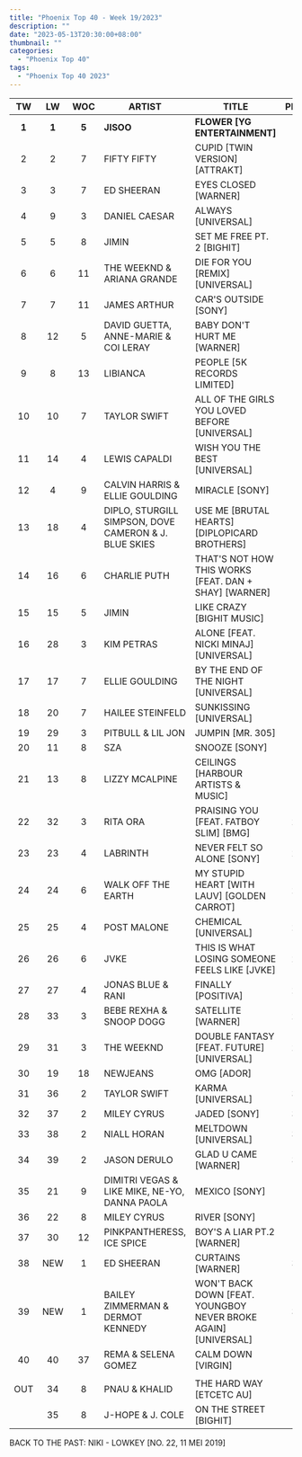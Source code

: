 ```yaml
---
title: "Phoenix Top 40 - Week 19/2023"
description: ""
date: "2023-05-13T20:30:00+08:00"
thumbnail: ""
categories:
  - "Phoenix Top 40"
tags:
  - "Phoenix Top 40 2023"
---
```

<!--more-->
|TW|LW|WOC|ARTIST|TITLE|PEAK|
|:----:|:----:|:----:|----|----|:----:|
|**1**|**1**|**5**|**JISOO**|**FLOWER [YG ENTERTAINMENT]**|**1**|
|2|2|7|FIFTY FIFTY|CUPID [TWIN VERSION] [ATTRAKT]|2|
|3|3|7|ED SHEERAN|EYES CLOSED [WARNER]|3|
|4|9|3|DANIEL CAESAR|ALWAYS [UNIVERSAL]|4|
|5|5|8|JIMIN|SET ME FREE PT. 2 [BIGHIT]|2|
|6|6|11|THE WEEKND & ARIANA GRANDE|DIE FOR YOU [REMIX] [UNIVERSAL]|1|
|7|7|11|JAMES ARTHUR|CAR'S OUTSIDE [SONY]|2|
|8|12|5|DAVID GUETTA, ANNE-MARIE & COI LERAY|BABY DON'T HURT ME [WARNER]|8|
|9|8|13|LIBIANCA|PEOPLE [5K RECORDS LIMITED]|1|
|10|10|7|TAYLOR SWIFT|ALL OF THE GIRLS YOU LOVED BEFORE [UNIVERSAL]|10|
|11|14|4|LEWIS CAPALDI|WISH YOU THE BEST [UNIVERSAL]|11|
|12|4|9|CALVIN HARRIS & ELLIE GOULDING|MIRACLE [SONY]|1|
|13|18|4|DIPLO, STURGILL SIMPSON, DOVE CAMERON & J. BLUE SKIES|USE ME [BRUTAL HEARTS] [DIPLOPICARD BROTHERS]|13|
|14|16|6|CHARLIE PUTH|THAT'S NOT HOW THIS WORKS [FEAT. DAN + SHAY] [WARNER]|14|
|15|15|5|JIMIN|LIKE CRAZY [BIGHIT MUSIC]|15|
|16|28|3|KIM PETRAS|ALONE [FEAT. NICKI MINAJ] [UNIVERSAL]|16|
|17|17|7|ELLIE GOULDING|BY THE END OF THE NIGHT [UNIVERSAL]|17|
|18|20|7|HAILEE STEINFELD|SUNKISSING [UNIVERSAL]|18|
|19|29|3|PITBULL & LIL JON|JUMPIN [MR. 305]|19|
|20|11|8|SZA|SNOOZE [SONY]|9|
|21|13|8|LIZZY MCALPINE|CEILINGS [HARBOUR ARTISTS & MUSIC]|13|
|22|32|3|RITA ORA|PRAISING YOU [FEAT. FATBOY SLIM] [BMG]|22|
|23|23|4|LABRINTH|NEVER FELT SO ALONE [SONY]|23|
|24|24|6|WALK OFF THE EARTH|MY STUPID HEART [WITH LAUV] [GOLDEN CARROT]|24|
|25|25|4|POST MALONE|CHEMICAL [UNIVERSAL]|25|
|26|26|6|JVKE|THIS IS WHAT LOSING SOMEONE FEELS LIKE [JVKE]|26|
|27|27|4|JONAS BLUE & RANI|FINALLY [POSITIVA]|27|
|28|33|3|BEBE REXHA & SNOOP DOGG|SATELLITE [WARNER]|28|
|29|31|3|THE WEEKND|DOUBLE FANTASY [FEAT. FUTURE] [UNIVERSAL]|29|
|30|19|18|NEWJEANS|OMG [ADOR]|1|
|31|36|2|TAYLOR SWIFT|KARMA [UNIVERSAL]|31|
|32|37|2|MILEY CYRUS|JADED [SONY]|32|
|33|38|2|NIALL HORAN|MELTDOWN [UNIVERSAL]|33|
|34|39|2|JASON DERULO|GLAD U CAME [WARNER]|34|
|35|21|9|DIMITRI VEGAS & LIKE MIKE, NE-YO, DANNA PAOLA|MEXICO [SONY]|12|
|36|22|8|MILEY CYRUS|RIVER [SONY]|16|
|37|30|12|PINKPANTHERESS, ICE SPICE|BOY'S A LIAR PT.2 [WARNER]|5|
|38|NEW|1|ED SHEERAN|CURTAINS [WARNER]|38|
|39|NEW|1|BAILEY ZIMMERMAN & DERMOT KENNEDY|WON'T BACK DOWN [FEAT. YOUNGBOY NEVER BROKE AGAIN] [UNIVERSAL]|39|
|40|40|37|REMA & SELENA GOMEZ|CALM DOWN [VIRGIN]|2|
|||||||
|OUT|34|8|PNAU & KHALID|THE HARD WAY [ETCETC AU]|14|
||35|8|J-HOPE & J. COLE|ON THE STREET [BIGHIT]|9|
					
BACK TO THE PAST: NIKI - LOWKEY [NO. 22, 11 MEI 2019]